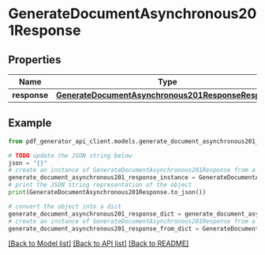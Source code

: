 # GenerateDocumentAsynchronous201Response


## Properties

Name | Type | Description | Notes
------------ | ------------- | ------------- | -------------
**response** | [**GenerateDocumentAsynchronous201ResponseResponse**](GenerateDocumentAsynchronous201ResponseResponse.md) |  | [optional] 

## Example

```python
from pdf_generator_api_client.models.generate_document_asynchronous201_response import GenerateDocumentAsynchronous201Response

# TODO update the JSON string below
json = "{}"
# create an instance of GenerateDocumentAsynchronous201Response from a JSON string
generate_document_asynchronous201_response_instance = GenerateDocumentAsynchronous201Response.from_json(json)
# print the JSON string representation of the object
print(GenerateDocumentAsynchronous201Response.to_json())

# convert the object into a dict
generate_document_asynchronous201_response_dict = generate_document_asynchronous201_response_instance.to_dict()
# create an instance of GenerateDocumentAsynchronous201Response from a dict
generate_document_asynchronous201_response_from_dict = GenerateDocumentAsynchronous201Response.from_dict(generate_document_asynchronous201_response_dict)
```
[[Back to Model list]](../README.md#documentation-for-models) [[Back to API list]](../README.md#documentation-for-api-endpoints) [[Back to README]](../README.md)


